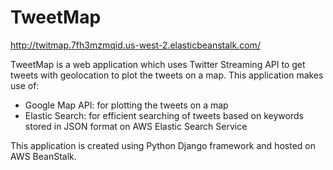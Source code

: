 # TweetMap

http://twitmap.7fh3mzmqid.us-west-2.elasticbeanstalk.com/

TweetMap is a web application which uses Twitter Streaming API to get tweets with geolocation to plot the tweets on a map.
This application makes use of:
- Google Map API: for plotting the tweets on a map
- Elastic Search: for efficient searching of tweets based on keywords stored in JSON format on AWS Elastic Search Service

This application is created using Python Django framework and hosted on AWS BeanStalk.
